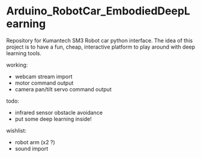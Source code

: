 # Arduino_RobotCar_EmbodiedDeepLearning

Repository for Kumantech SM3 Robot car python interface. The idea of this project is to have a fun, cheap, interactive platform to play around with deep learning tools. 

working: 
 - webcam stream import 
 - motor command output 
 - camera pan/tilt servo command output 

todo: 
 - infrared sensor obstacle avoidance 
 - put some deep learning inside! 

wishlist: 
 - robot arm (x2 ?) 
 - sound import 

